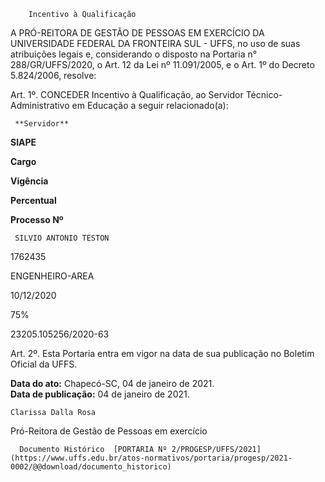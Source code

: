         Incentivo à Qualificação  

A PRÓ-REITORA DE GESTÃO DE PESSOAS EM EXERCÍCIO DA UNIVERSIDADE FEDERAL DA FRONTEIRA SUL - UFFS, no uso de suas atribuições legais e, considerando o disposto na Portaria n° 288/GR/UFFS/2020, o Art. 12 da Lei nº 11.091/2005, e o Art. 1º do Decreto 5.824/2006, resolve:

  

 Art. 1º. CONCEDER Incentivo à Qualificação, ao Servidor Técnico-Administrativo em Educação a seguir relacionado(a):

     **Servidor**

   **SIAPE**

   **Cargo**

   **Vigência**

   **Percentual** 

   **Processo Nº**

     SILVIO ANTONIO TESTON

   1762435

   ENGENHEIRO-AREA

   10/12/2020

   75%

   23205.105256/2020-63

      

 Art. 2º. Esta Portaria entra em vigor na data de sua publicação no Boletim Oficial da UFFS.

   

   **Data do ato:** Chapecó-SC, 04 de janeiro de 2021.   
 **Data de publicação:**  04 de janeiro de 2021. 

    Clarissa Dalla Rosa   
 Pró-Reitora de Gestão de Pessoas em exercício 

      Documento Histórico  [PORTARIA Nº 2/PROGESP/UFFS/2021](https://www.uffs.edu.br/atos-normativos/portaria/progesp/2021-0002/@@download/documento_historico)     
      